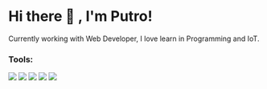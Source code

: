 # Hi there 👋 , I'm Putro!
Currently working with Web Developer, I love learn in Programming and IoT.  

### Tools:
<p>
    <img src="https://img.shields.io/badge/Windows-blue?&logo=windows" />
    <img src="https://img.shields.io/badge/PHP-blue?&logo=PHP" />
    <img src="https://img.shields.io/badge/Javascript-blue?&logo=javascript" />
    <img src="https://img.shields.io/badge/Visual%20Studio%20Code-blue?&logo=VS%20code&logoColor=blue" />
    <img src="https://gpvc.arturio.dev/putrodwi31" />
</p>

<!--
**bagusfe/bagusfe** is a ✨ _special_ ✨ repository because its `README.md` (this file) appears on your GitHub profile.

Here are some ideas to get you started:

- 🔭 I’m currently working on ...
- 🌱 I’m currently learning ...
- 👯 I’m looking to collaborate on ...
- 🤔 I’m looking for help with ...
- 💬 Ask me about ...
- 📫 How to reach me: ...
- 😄 Pronouns: ...
- ⚡ Fun fact: ...
-->
